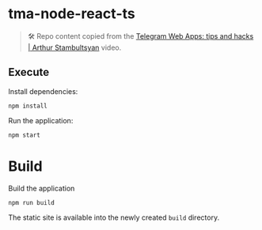 # tma-node-react-ts

> 🛠️ Repo content copied from the [Telegram Web Apps: tips and hacks | Arthur Stambultsyan](https://www.youtube.com/watch?v=amvZy9hzAic) video.

## Execute

Install dependencies:

```
npm install
```

Run the application:

```
npm start
```

# Build

Build the application

```
npm run build
```

The static site is available into the newly created `build` directory.
